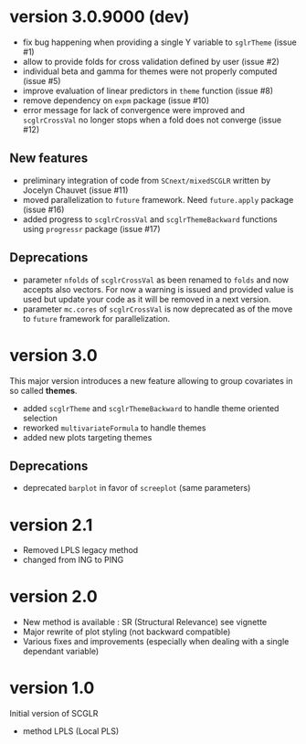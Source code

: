 # version 3.0.9000 (dev)
- fix bug happening when providing a single Y variable to `sglrTheme` (issue #1)
- allow to provide folds for cross validation defined by user (issue #2)
- individual beta and gamma for themes were not properly computed (issue #5) 
- improve evaluation of linear predictors in `theme` function (issue #8)
- remove dependency on `expm` package (issue #10)
- error message for lack of convergence were improved and `scglrCrossVal` no longer
  stops when a fold does not converge (issue #12)

## New features
- preliminary integration of code from `SCnext/mixedSCGLR` written by Jocelyn Chauvet (issue #11)
- moved parallelization to `future` framework. Need `future.apply` package (issue #16)
- added progress to `scglrCrossVal` and `scglrThemeBackward` functions using `progressr` package (issue #17)

## Deprecations
- parameter `nfolds` of `scglrCrossVal` as been renamed to `folds` and now accepts also vectors.
For now a warning is issued and provided value is used but update your code as it will be removed
in a next version.
- parameter `mc.cores` of `scglrCrossVal` is now deprecated as of the move to `future` framework for parallelization.

# version 3.0
This major version introduces a new feature allowing to group covariates in so called **themes**.

- added `scglrTheme` and `scglrThemeBackward` to handle theme oriented selection
- reworked `multivariateFormula` to handle themes
- added new plots targeting themes

## Deprecations
- deprecated `barplot` in favor of `screeplot` (same parameters)

# version 2.1
- Removed LPLS legacy method
- changed from ING to PING

# version 2.0
- New method is available : SR (Structural Relevance) see vignette
- Major rewrite of plot styling (not backward compatible)
- Various fixes and improvements (especially when dealing with
a single dependant variable)

# version 1.0
Initial version of SCGLR

- method LPLS (Local PLS)

